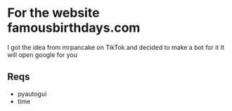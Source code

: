 # For the website famousbirthdays.com
I got the idea from mrpancake on TikTok and decided to make a bot for it
It will open google for you

## Reqs
- pyautogui 
- time
